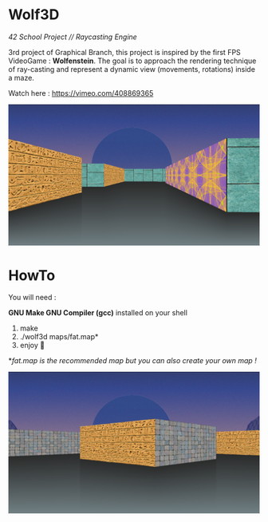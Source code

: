 # Wolf3D
*42 School Project // Raycasting Engine*

3rd project of Graphical Branch, this project is inspired by the first FPS VideoGame : **Wolfenstein**. The goal is to approach the rendering technique of ray-casting and represent a dynamic view (movements, rotations) inside a maze.

Watch here : https://vimeo.com/408869365

![illu00](/img/0.png)

# HowTo

You will need :

   **GNU Make GNU Compiler (gcc)** installed on your shell  
    
1. make
2. ./wolf3d maps/fat.map*
3. enjoy :rocket:

**fat.map is the recommended map but you can also create your own map !*

![illu01](/img/1.png)
